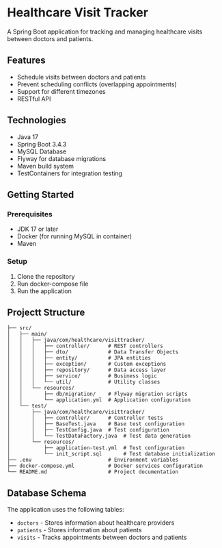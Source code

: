 # Healthcare Visit Tracker

A Spring Boot application for tracking and managing healthcare visits between doctors and patients.

## Features

- Schedule visits between doctors and patients
- Prevent scheduling conflicts (overlapping appointments)
- Support for different timezones
- RESTful API

## Technologies

- Java 17
- Spring Boot 3.4.3
- MySQL Database
- Flyway for database migrations
- Maven build system
- TestContainers for integration testing

## Getting Started

### Prerequisites

- JDK 17 or later
- Docker (for running MySQL in container)
- Maven

### Setup

1. Clone the repository
2. Run docker-compose file
3. Run the application

## Projectt Structure

```
├── src/
│   ├── main/
│   │   ├── java/com/healthcare/visittracker/
│   │   │   ├── controller/      # REST controllers
│   │   │   ├── dto/             # Data Transfer Objects
│   │   │   ├── entity/          # JPA entities
│   │   │   ├── exception/       # Custom exceptions
│   │   │   ├── repository/      # Data access layer
│   │   │   ├── service/         # Business logic
│   │   │   └── util/            # Utility classes
│   │   └── resources/
│   │       ├── db/migration/    # Flyway migration scripts
│   │       └── application.yml  # Application configuration
│   └── test/
│       ├── java/com/healthcare/visittracker/
│       │   ├── controller/      # Controller tests
│       │   ├── BaseTest.java    # Base test configuration
│       │   ├── TestConfig.java  # Test configuration
│       │   └── TestDataFactory.java  # Test data generation
│       └── resources/
│           ├── application-test.yml  # Test configuration
│           └── init_script.sql       # Test database initialization
├── .env                         # Environment variables
├── docker-compose.yml           # Docker services configuration
└── README.md                    # Project documentation
```

## Database Schema

The application uses the following tables:
- `doctors` - Stores information about healthcare providers
- `patients` - Stores information about patients
- `visits` - Tracks appointments between doctors and patients
